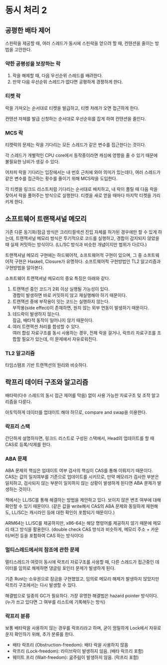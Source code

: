 # 동시 처리 2

## 공평한 배타 제어

스핀락을 제공할 때, 여러 스레드가 동시에 스핀락을 얻으려 할 때, 컨텐션을 줄이는 방법을 고안한다.

### 약한 공평성을 보장하는 락

1. 락을 해제할 때, 다음 우선순위 스레드를 배려한다.
2. 만약 다음 우선순위 스레드가 없다면 공평하게 경쟁하게 한다.

### 티켓 락

락을 가져오는 순서대로 티켓을 발급하고, 티켓 차례가 오면 접근하게 한다.

컨텐션 자체를 발급 신청하는 순서대로 우선순위를 잡게 하여 컨텐션을 줄인다.

### MCS 락

티켓락의 문제는 락을 기다리는 모든 스레드가 같은 변수를 접근한다는 것이다.

각 스레드가 개별적인 CPU core에서 동작중이라면 캐싱에 영향을 줄 수 있기 때문에 불필요한 낭비가 생길 수 있다.

어차피 락을 기다리는 입장에서는 내 번호 근처에 와야 의미가 있는데다, 여러 스레드가 같은 변수를 접근하는 횟수를 줄이기 위해 MCS락을 도입한다.

각 티켓을 링크드 리스트처럼 기다리는 순서대로 배치하고, 내 락이 풀릴 때 다음 락을 찾아서 락을 풀어주는 방식으로 실행한다. 티켓을 새로 얻을 때마다 마지막 티켓을 가리키게 한다.

## 소프트웨어 트랜잭셔널 메모리

기존 다룬 동기화/잠금 방식은 크리티컬섹션 진입 자체를 허가된 경우에만 할 수 있게 하는데, 트랜잭셔널 메모리 방식은 투기적으로 코드를 실행하고, 경합이 감지되지 않았을 때 실제 커밋하는 방식이다. (LL/SC 방식과 비슷한 개념이지만 범위가 다르다.)

트랜잭셔널 메모리 구현에는 하드웨어적, 소프트웨어적 구현이 있으며, 그 중 소프트웨어적 구현은 Haskell, Closure가 유명하다. 소프트웨어적 구현방법인 TL2 알고리즘과 구현방법을 알아본다.

소프트웨어 트랜잭셔널 메모리의 중요 특징은 아래와 같다.

1. 트랜잭션 중인 코드가 2회 이상 실행될 가능성이 있다.  
    경합이 발생하면 바로 커밋하지 않고 재실행해야 하기 때문이다.
2. 트랜잭션 중에 부작용이 잇는 코드는 실행하지 않는다.  
    부작용(side effect)이 존재하면, 원치 않는 외부 연동이 발생하기 때문이다.
3. 데드락이 발생하지 않는다.  
    잠금, 배타적 동작이 일어나지 않기 때문이다.
4. 여러 트랜잭션 처리를 합성할 수 있다.  
    여러 합성 자료구조를 동시 사용하는 경우, 전체 락을 걸거나, 락프리 자료구조를 조합할 필요가 있는데, 이 문제에서 자유로워진다.

### TL2 알고리즘

타임스탬프 기반 트랜잭션의 원리와 비슷하다.

## 락프리 데이터 구조와 알고리즘

배타락(다수 스레드의 동시 접근 제어를 막음) 없이 사용 가능한 자료구조 및 조작 알고리즘을 다룬다.

아토믹하게 데이터를 업데이트 해야 하므로, compare and swap을 이용한다.

### 락프리 스택

간단하게 설명하자면, 링크드 리스트로 구성된 스택에서, Head의 업데이트를 할 때 CAS로 등록/삭제를 한다.

### ABA 문제

ABA 문제의 핵심은 업데이트 여부 검사의 핵심이 CAS를 통해 이뤄지기 때문이다.
CAS는 값의 일치여부를 기준으로 업데이트를 시키므로, 만약 메모리가 검사한 부분은 일치하고, 검사되지 않는 부분이 일치하지 않는 상황이 발생하게 된다면 ABA 문제가 발생하는 것이다.

책에서는 LL/SC를 통해 해결하는 방법을 제안하고 있다. 보이지 않은 변조 여부에 대해 확인할 수 있기 때문이다. (같은 값을 write해서 CAS의 ABA 문제와 동일하게 재현해도, LL/SC는 캐시라인 등에 대한 확인이 포함되기 때문이다.)

ARM64는 LL/SC를 제공하지만, x86-64는 해당 명령어를 제공하지 않기 때문에 메모리 태그 방식을 활용한다. (double check CAS 방식과 비슷하게, 메모리 주소 + 카운터/버전 등을 포함하여 CAS 하는 방식이다)

### 멀티스레드에서의 참조에 관한 문제

멀티스레드가 여럿이 동시에 락프리 자료구조를 사용할 때, 다른 스레드가 접근중인 데이터를 임의로 해제하면 댕글링 포인터 문제가 발생하게 된다.

기존 Rust는 소유권으로 잠금을 구현했었고, 임의로 메모리 해제가 발생하지 않았지만 락프리 구조에서는 다시 발생할 수 있다.

해결법으로 일종의 GC가 필요하다. 가장 유명한 해결법은 hazard pointer 방식이다. (누가 쓰고 있다면 그 여부를 리스트에 기록해두는 방식)

### 락프리 분류

보통 배타락을 사용하지 않는 경우를 락프리라고 하며, 굳이 엄밀하게 Lock에서 자유로운지 확인하기 위해, 추가 분류를 한다.

* 배타 락프리 (Obstruction-freedom): 배타 락을 사용하지 않음
* 락프리 (Lock-freedom): 라이브락이 발생하지 않음. (배타 락프리 포함)
* 웨이트 프리 (Wait-freedom): 굶주림이 발생하지 않음. (락프리 포함)
